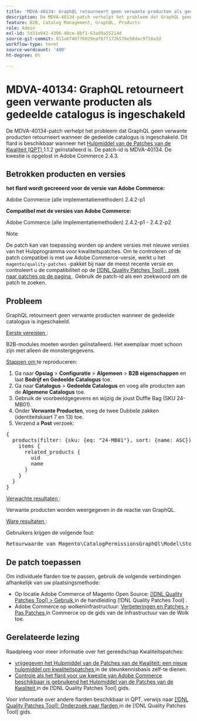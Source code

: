 ```yaml
---
title: 'MDVA-40134: GraphQL retourneert geen verwante producten als gedeelde catalogus is ingeschakeld'
description: De MDVA-40134-patch verhelpt het probleem dat GraphQL geen verwante producten retourneert wanneer de gedeelde catalogus is ingeschakeld. Deze patch is beschikbaar wanneer [Quality Patches Tool (QPT)] (https://experienceleague.adobe.com/nl/docs/commerce-operations/tools/quality-patches-tool/quality-patches-tool-to-self-serve-quality-patches) 1.1.2 is geïnstalleerd. De patch-id is MDVA-40134. De kwestie is opgelost in Adobe Commerce 2.4.3.
feature: B2B, Catalog Management, GraphQL, Products
role: Admin
exl-id: 5d31e042-4396-40ce-8bf1-63ad9a55214d
source-git-commit: 011a6f46f76029eaf67f172b576e58dac9710a3d
workflow-type: tm+mt
source-wordcount: '480'
ht-degree: 0%

---
```


# MDVA-40134: GraphQL retourneert geen verwante producten als gedeelde catalogus is ingeschakeld

De MDVA-40134-patch verhelpt het probleem dat GraphQL geen verwante producten retourneert wanneer de gedeelde catalogus is ingeschakeld. Dit flard is beschikbaar wanneer het [ Hulpmiddel van de Patches van de Kwaliteit (QPT) ](https://experienceleague.adobe.com/nl/docs/commerce-operations/tools/quality-patches-tool/quality-patches-tool-to-self-serve-quality-patches) 1.1.2 geïnstalleerd is. De patch-id is MDVA-40134. De kwestie is opgelost in Adobe Commerce 2.4.3.

## Betrokken producten en versies

**het flard wordt gecreeerd voor de versie van Adobe Commerce:**

Adobe Commerce (alle implementatiemethoden) 2.4.2-p1

**Compatibel met de versies van Adobe Commerce:**

Adobe Commerce (alle implementatiemethoden) 2.4.2-p1 - 2.4.2-p2

>[!NOTE]
>
>De patch kan van toepassing worden op andere versies met nieuwe versies van het Hulpprogramma voor kwaliteitspatches. Om te controleren of de patch compatibel is met uw Adobe Commerce-versie, werkt u het `magento/quality-patches` -pakket bij naar de meest recente versie en controleert u de compatibiliteit op de [[!DNL Quality Patches Tool] : zoek naar patches op de pagina ](https://experienceleague.adobe.com/nl/docs/commerce-operations/tools/quality-patches-tool/quality-patches-tool-to-self-serve-quality-patches) . Gebruik de patch-id als een zoekwoord om de patch te zoeken.

## Probleem

GraphQL retourneert geen verwante producten wanneer de gedeelde catalogus is ingeschakeld.

<u> Eerste vereisten </u>:

B2B-modules moeten worden geïnstalleerd.
Het exemplaar moet schoon zijn met alleen de monstergegevens.

<u> Stappen om </u> te reproduceren:

1. Ga naar **Opslag** > **Configuratie** > **Algemeen** > **B2B eigenschappen** en laat **Bedrijf en Gedeelde Catalogus** toe.
1. Ga naar **Catalogus** > **Gedeelde Catalogus** en voeg alle producten aan de **Algemene Catalogus** toe.
1. Gebruik de voorbeeldgegevens en wijzig de joust Duffle Bag (SKU 24-MB01).
1. Onder **Verwante Producten**, voeg de twee Dubbele zakken (identiteitskaart 7 en 13) toe.
1. Verzend a **Post** verzoek:

<pre>&lbrace;
  products(filter: &lbrace;sku: {eq: "24-MB01"}, sort: {name: ASC}) &lbrace;
    items &lbrace;
      related_products &lbrace;
        uid
        name
      &rbrace;
    &rbrace;
  &rbrace;
&rbrace;</pre>

<u> Verwachte resultaten </u>:

Verwante producten worden weergegeven in de reactie van GraphQL.

<u> Ware resultaten </u>:

Gebruikers krijgen de volgende fout:

<pre>Retourwaarde van Magento\CatalogPermissionsGraphQl\Model\Store\StoreProcessor::getStoreId() moet van het type int zijn, null geretourneerd &lbrace;"exception":"[object] (GraphQL\\Error\\Error(code: 0): Retourwaarde van Magento\\CatalogPermissionsGraphQl\\Model\\Store\\StoreProcessor::getStoreId() moet van het type int zijn, null geretourneerd </pre>

## De patch toepassen

Om individuele flarden toe te passen, gebruik de volgende verbindingen afhankelijk van uw plaatsingsmethode:

* Op locatie Adobe Commerce of Magento Open Source: [[!DNL Quality Patches Tool] > Gebruik ](/help/tools/quality-patches-tool/usage.md) in de handleiding [!DNL Quality Patches Tool] .
* Adobe Commerce op wolkeninfrastructuur: [ Verbeteringen en Patches > Pas Patches ](https://experienceleague.adobe.com/docs/commerce-cloud-service/user-guide/develop/upgrade/apply-patches.html?lang=nl-NL) in Commerce op de gids van de Infrastructuur van de Wolk toe.

## Gerelateerde lezing

Raadpleeg voor meer informatie over het gereedschap Kwaliteitspatches:

* [ vrijgegeven het Hulpmiddel van de Patches van de Kwaliteit: een nieuw hulpmiddel om kwaliteitspatches ](https://experienceleague.adobe.com/nl/docs/commerce-operations/tools/quality-patches-tool/quality-patches-tool-to-self-serve-quality-patches) in de steunkennisbasis zelf-te dienen.
* [ Controle als het flard voor uw kwestie van Adobe Commerce beschikbaar is gebruikend het Hulpmiddel van de Patches van de Kwaliteit ](/help/tools/quality-patches-tool/patches-available-in-qpt/check-patch-for-magento-issue-with-magento-quality-patches.md) in de [!DNL Quality Patches Tool] gids.

Voor informatie over andere flarden beschikbaar in QPT, verwijs naar [[!DNL Quality Patches Tool]: Onderzoek naar flarden ](https://experienceleague.adobe.com/tools/commerce-quality-patches/index.html?lang=nl-NL) in de [!DNL Quality Patches Tool] gids.
